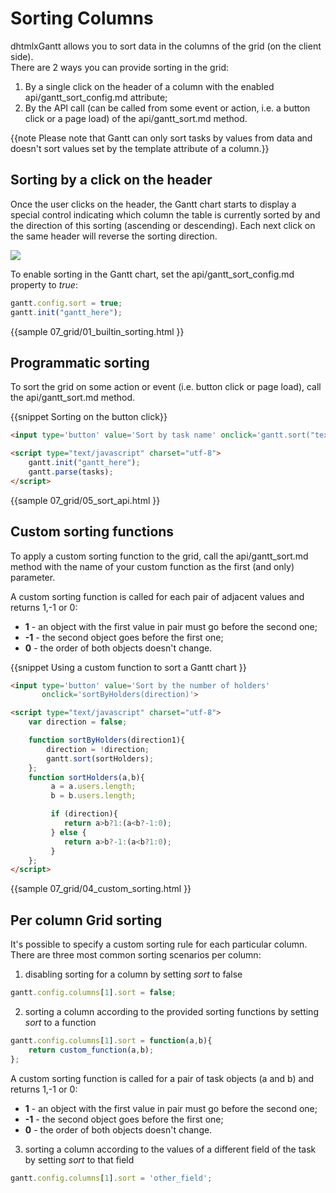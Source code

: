 Sorting Columns
=================================

dhtmlxGantt allows you to sort data in the columns of the grid (on the client side). <br>
There are 2 ways you can provide sorting in the grid:

1. By a single click on the header of a column with the enabled api/gantt_sort_config.md attribute;
2. By the API call (can be called from some event or action, i.e. a button click or a page load) of the api/gantt_sort.md method.

{{note Please note that Gantt can only sort tasks by values from data and doesn't sort values set by the template attribute of a column.}}

Sorting by a click on the header
--------------------------------------------

Once the user clicks on the header, the Gantt chart starts to display a special control indicating which column the table is currently sorted by and the direction of this sorting (ascending or descending).
Each next click on the same header will reverse the sorting direction.

<img src="desktop/gantt_sorting.png"/>

To enable sorting in the Gantt chart, set the api/gantt_sort_config.md property to *true*:

~~~js
gantt.config.sort = true; 
gantt.init("gantt_here");
~~~

{{sample
	07_grid/01_builtin_sorting.html
}}


Programmatic sorting
-----------------------

To sort the grid  on some action or event (i.e. button click or page load), call the api/gantt_sort.md method.

{{snippet  Sorting  on the button click}}
~~~html
<input type='button' value='Sort by task name' onclick='gantt.sort("text", true);'>

<script type="text/javascript" charset="utf-8">
	gantt.init("gantt_here"); 
	gantt.parse(tasks);
</script>
~~~

{{sample
	07_grid/05_sort_api.html
}}


Custom sorting functions
-------------------------------------------------

To apply a custom sorting function to the grid, call the api/gantt_sort.md method with the name of your custom function as the first (and only) parameter.

A custom sorting function is called for each pair of adjacent values and returns 1,-1 or 0:

- **1** - an object with the first value in pair must go before the second one;
- **-1** - the second object goes before the first one;
- **0** - the order of both objects doesn't change.

{{snippet
Using a custom function to sort a Gantt chart
}}
~~~html
<input type='button' value='Sort by the number of holders' 
	   onclick='sortByHolders(direction)'>

<script type="text/javascript" charset="utf-8">
    var direction = false;

    function sortByHolders(direction1){
        direction = !direction;
        gantt.sort(sortHolders);
    };
    function sortHolders(a,b){
         a = a.users.length;
         b = b.users.length;

         if (direction){
            return a>b?1:(a<b?-1:0);
         } else {
            return a>b?-1:(a<b?1:0);
         }
    };
</script>
~~~

{{sample 07_grid/04_custom_sorting.html }}

Per column Grid sorting
-----------------------

It's possible to specify a custom sorting rule for each particular column. There are three most common sorting scenarios per column:

1) disabling sorting for a column by setting *sort* to false

~~~js
gantt.config.columns[1].sort = false;
~~~

2) sorting a column according to the provided sorting functions by setting *sort* to a function

~~~js
gantt.config.columns[1].sort = function(a,b){
	return custom_function(a,b);
};
~~~

A custom sorting function is called for a pair of task objects (a and b) and returns 1,-1 or 0:


- **1** - an object with the first value in pair must go before the second one;
- **-1** - the second object goes before the first one;
- **0** - the order of both objects doesn't change.


3) sorting a column according to the values of a different field of the task by
setting *sort* to that field 

~~~js
gantt.config.columns[1].sort = 'other_field';
~~~
